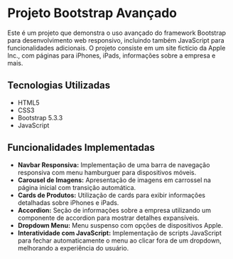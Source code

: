 # Projeto Bootstrap Avançado

Este é um projeto que demonstra o uso avançado do framework Bootstrap para desenvolvimento web responsivo, incluindo também JavaScript para funcionalidades adicionais. O projeto consiste em um site fictício da Apple Inc., com páginas para iPhones, iPads, informações sobre a empresa e mais.

## Tecnologias Utilizadas

- HTML5
- CSS3
- Bootstrap 5.3.3
- JavaScript

## Funcionalidades Implementadas

- **Navbar Responsiva:** Implementação de uma barra de navegação responsiva com menu hamburguer para dispositivos móveis.
- **Carousel de Imagens:** Apresentação de imagens em carrossel na página inicial com transição automática.
- **Cards de Produtos:** Utilização de cards para exibir informações detalhadas sobre iPhones e iPads.
- **Accordion:** Seção de informações sobre a empresa utilizando um componente de accordion para mostrar detalhes expansíveis.
- **Dropdown Menu:** Menu suspenso com opções de dispositivos Apple.
- **Interatividade com JavaScript:** Implementação de scripts JavaScript para fechar automaticamente o menu ao clicar fora de um dropdown, melhorando a experiência do usuário.
